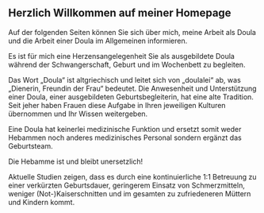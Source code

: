 ## Herzlich Willkommen auf meiner Homepage

Auf der folgenden Seiten können Sie sich über mich, meine Arbeit als Doula und die Arbeit einer Doula im Allgemeinen informieren.

Es ist für mich eine Herzensangelegenheit Sie als ausgebildete Doula während der Schwangerschaft, Geburt und im Wochenbett zu begleiten.

Das Wort „Doula“ ist altgriechisch und leitet sich von „doulalei“ ab, was „Dienerin, Freundin der Frau“ bedeutet.
Die Anwesenheit und Unterstützung einer Doula, einer ausgebildeten Geburtsbegleiterin, hat eine alte Tradition. Seit jeher haben Frauen diese Aufgabe in Ihren jeweiligen Kulturen übernommen und Ihr Wissen weitergeben.

Eine Doula hat keinerlei medizinische Funktion und ersetzt somit weder Hebammen noch anderes medizinisches Personal sondern ergänzt das Geburtsteam.

Die Hebamme ist und bleibt unersetzlich!

Aktuelle Studien zeigen, dass es durch eine kontinuierliche 1:1 Betreuung zu einer verkürzten Geburtsdauer, geringerem Einsatz von Schmerzmitteln, weniger (Not-)Kaiserschnitten und im gesamten zu zufriedeneren Müttern und Kindern kommt.
